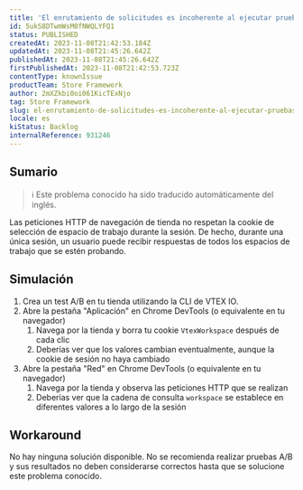 ```yaml
---
title: 'El enrutamiento de solicitudes es incoherente al ejecutar pruebas A/B'
id: 5ukS8DTwmWsM0fNWQLYFQ1
status: PUBLISHED
createdAt: 2023-11-08T21:42:53.184Z
updatedAt: 2023-11-08T21:45:26.642Z
publishedAt: 2023-11-08T21:45:26.642Z
firstPublishedAt: 2023-11-08T21:42:53.723Z
contentType: knownIssue
productTeam: Store Framework
author: 2mXZkbi0oi061KicTExNjo
tag: Store Framework
slug: el-enrutamiento-de-solicitudes-es-incoherente-al-ejecutar-pruebas-ab
locale: es
kiStatus: Backlog
internalReference: 931246
---
```


## Sumario

>ℹ️ Este problema conocido ha sido traducido automáticamente del inglés.

Las peticiones HTTP de navegación de tienda no respetan la cookie de selección de espacio de trabajo durante la sesión. De hecho, durante una única sesión, un usuario puede recibir respuestas de todos los espacios de trabajo que se estén probando.

## Simulación

1. Crea un test A/B en tu tienda utilizando la CLI de VTEX IO.
2. Abre la pestaña "Aplicación" en Chrome DevTools (o equivalente en tu navegador)
    1. Navega por la tienda y borra tu cookie `VtexWorkspace` después de cada clic
    2. Deberías ver que los valores cambian eventualmente, aunque la cookie de sesión no haya cambiado
3. Abre la pestaña "Red" en Chrome DevTools (o equivalente en tu navegador)
    1. Navega por la tienda y observa las peticiones HTTP que se realizan
    2. Deberías ver que la cadena de consulta `workspace` se establece en diferentes valores a lo largo de la sesión


## Workaround

No hay ninguna solución disponible. No se recomienda realizar pruebas A/B y sus resultados no deben considerarse correctos hasta que se solucione este problema conocido.



